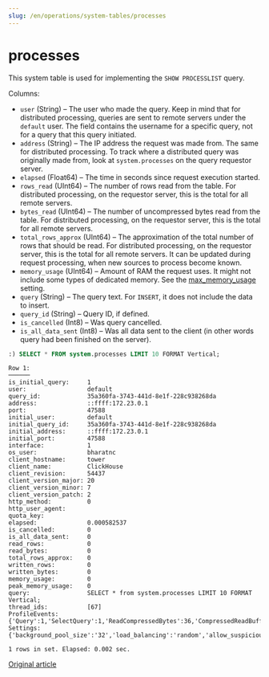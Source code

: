 ```yaml
---
slug: /en/operations/system-tables/processes
---
```

# processes

This system table is used for implementing the `SHOW PROCESSLIST` query.

Columns:

-   `user` (String) – The user who made the query. Keep in mind that for distributed processing, queries are sent to remote servers under the `default` user. The field contains the username for a specific query, not for a query that this query initiated.
-   `address` (String) – The IP address the request was made from. The same for distributed processing. To track where a distributed query was originally made from, look at `system.processes` on the query requestor server.
-   `elapsed` (Float64) – The time in seconds since request execution started.
-   `rows_read` (UInt64) – The number of rows read from the table. For distributed processing, on the requestor server, this is the total for all remote servers.
-   `bytes_read` (UInt64) – The number of uncompressed bytes read from the table. For distributed processing, on the requestor server, this is the total for all remote servers.
-   `total_rows_approx` (UInt64) – The approximation of the total number of rows that should be read. For distributed processing, on the requestor server, this is the total for all remote servers. It can be updated during request processing, when new sources to process become known.
-   `memory_usage` (UInt64) – Amount of RAM the request uses. It might not include some types of dedicated memory. See the [max_memory_usage](../../operations/settings/query-complexity.md#settings_max_memory_usage) setting.
-   `query` (String) – The query text. For `INSERT`, it does not include the data to insert.
-   `query_id` (String) – Query ID, if defined.
-   `is_cancelled` (Int8) – Was query cancelled.
-   `is_all_data_sent` (Int8) – Was all data sent to the client (in other words query had been finished on the server).

```sql
:) SELECT * FROM system.processes LIMIT 10 FORMAT Vertical;
```

```text
Row 1:
──────
is_initial_query:     1
user:                 default
query_id:             35a360fa-3743-441d-8e1f-228c938268da
address:              ::ffff:172.23.0.1
port:                 47588
initial_user:         default
initial_query_id:     35a360fa-3743-441d-8e1f-228c938268da
initial_address:      ::ffff:172.23.0.1
initial_port:         47588
interface:            1
os_user:              bharatnc
client_hostname:      tower
client_name:          ClickHouse
client_revision:      54437
client_version_major: 20
client_version_minor: 7
client_version_patch: 2
http_method:          0
http_user_agent:
quota_key:
elapsed:              0.000582537
is_cancelled:         0
is_all_data_sent:     0
read_rows:            0
read_bytes:           0
total_rows_approx:    0
written_rows:         0
written_bytes:        0
memory_usage:         0
peak_memory_usage:    0
query:                SELECT * from system.processes LIMIT 10 FORMAT Vertical;
thread_ids:           [67]
ProfileEvents:        {'Query':1,'SelectQuery':1,'ReadCompressedBytes':36,'CompressedReadBufferBlocks':1,'CompressedReadBufferBytes':10,'IOBufferAllocs':1,'IOBufferAllocBytes':89,'ContextLock':15,'RWLockAcquiredReadLocks':1}
Settings:             {'background_pool_size':'32','load_balancing':'random','allow_suspicious_low_cardinality_types':'1','distributed_aggregation_memory_efficient':'1','skip_unavailable_shards':'1','log_queries':'1','max_bytes_before_external_group_by':'20000000000','max_bytes_before_external_sort':'20000000000','allow_introspection_functions':'1'}

1 rows in set. Elapsed: 0.002 sec.
```

[Original article](https://clickhouse.com/docs/en/operations/system-tables/processes) <!--hide-->
